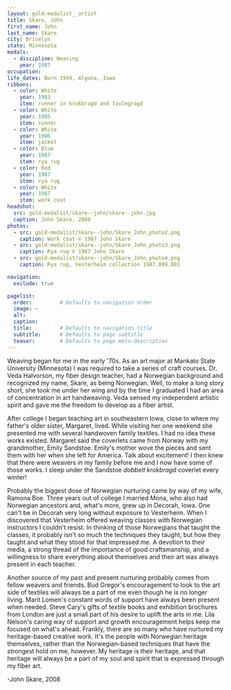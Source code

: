 ```yaml
---
layout: gold-medalist__artist
title: Skare, John
first_name: John
last_name: Skare
city: Bricelyn
state: Minnesota
medals: 
  - discipline: Weaving
    year: 1987
occupation:
life_dates: Born 1949, Algona, Iowa
ribbons:
  - color: White
    year: 1983
    item: runner in krokbragd and tavlegragd
  - color: White
    year: 1985
    item: runner
  - color: White
    year: 1986
    item: jacket
  - color: Blue
    year: 1987
    item: rya rug
  - color: Red
    year: 1987
    item: rya rug
  - color: White
    year: 1987
    item: work coat
headshot:
  src: gold-medalist/skare--john/skare--john.jpg
  caption: John Skare, 2008
photos:
  - src: gold-medalist/skare--john/Skare_John_photo2.png
    caption: Work coat © 1987 John Skare
  - src: gold-medalist/skare--john/Skare_John_photo3.png
    caption: Rya rug © 1987 John Skare
  - src: gold-medalist/skare--john/Skare_John_photo4.png
    caption: Rya rug, Vesterheim collection 1987.089.001

navigation:
  exclude: true

pagelist:
  order:         # Defaults to navigation order  
  image: ~
  alt:
  caption:
  title:         # Defaults to navigation title
  subtitle:      # Defaults to page subtitle
  teaser:        # Defaults to page meta-description  
---
```

Weaving began for me in the early '70s. As an art major at Mankato State University (Minnesota) I was required to take a series of craft courses. Dr. Veda Halvorson, my fiber design teacher, had a Norwegian background and recognized my name, Skare, as being Norwegian. Well, to make a long story short, she took me under her wing and by the time I graduated I had an area of concentration in art handweaving. Veda sensed my independent artistic spirit and gave me the freedom to develop as a fiber artist.

After college I began teaching art in southeastern Iowa, close to where my father's older sister, Margaret, lived. While visiting her one weekend she presented me with several handwoven family textiles. I had no idea these works existed. Margaret said the coverlets came from Norway with my grandmother, Emily Sandstoe. Emily's mother wove the pieces and sent them with her when she left for America. Talk about excitement! I then knew that there were weavers in my family before me and I now have some of those works. I sleep under the Sandstoe _dobbelt krokbragd_ coverlet every winter!

Probably the biggest dose of Norwegian nurturing came by way of my wife, Ramona Boe. Three years out of college I married Mona, who also had Norwegian ancestors and, what's more, grew up in Decorah, Iowa. One can't be in Decorah very long without exposure to Vesterheim. When I discovered that Vesterheim offered weaving classes with Norwegian instructors I couldn't resist. In thinking of those Norwegians that taught the classes, it probably isn't so much the techniques they taught, but how they taught and what they stood for that impressed me. A devotion to their media, a strong thread of the importance of good craftsmanship, and a willingness to share everything about themselves and their art was always present in each teacher.  

Another source of my past and present nurturing probably comes from fellow weavers and friends. Bud Gregor's encouragement to look to the art side of textiles will always be a part of me even though he is no longer living. Marit Lomen's constant words of support have always been present when needed. Steve Cary's gifts of textile books and exhibition brochures from London are just a small part of his desire to uplift the arts in me. Lila Nelson's caring way of support and growth encouragement helps keep me focused on what's ahead. Frankly, there are so many who have nurtured my heritage-based creative work. It's the people with Norwegian heritage themselves, rather than the Norwegian-based techniques that have the strongest hold on me, however. My heritage is their heritage, and that heritage will always be a part of my soul and spirit that is expressed through my fiber art.

-John Skare, 2008